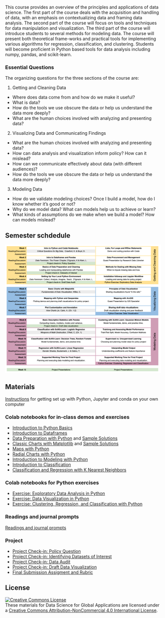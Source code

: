 
This course provides an overview of the principles and applications of data science. The first part of the
course deals with the acquisition and handling of data, with an emphasis on contextualizing data and framing
data analysis. The second part of the course will focus on tools and techniques for data manipulation and
visualization. The third part of the course will introduce students to several methods for modeling data.
The course will present both theoretical frame-works and practical tools for implementing various algorithms
for regression, classification, and clustering. Students will become proficient in Python based tools for data
analysis including numpy, pandas, and scikit-learn. 

### Essential Questions
The organizing questions for the three sections of the
course are:
1. Getting and Cleaning Data
- Where does data come from and how do we make it useful?
- What is data?
- How do the tools we use obscure the data or help us understand the data more deeply?
- What are the human choices involved with analyzing and presenting data?
2. Visualizing Data and Communicating Findings
- What are the human choices involved with analyzing and presenting data?
- How can data analysis and visualization inform policy? How can it mislead?
- How can we communicate effectively about data (with different audiences)?
- How do the tools we use obscure the data or help us understand the data more deeply?
3. Modeling Data
- How do we validate modeling choices? Once I build a model, how do I know whether it’s good
or not?
- Why do we model data? What can models help us to achieve or learn?
- What kinds of assumptions do we make when we build a model? How can models mislead?

## Semester schdedule

![Course schedule](Fletcher_Course_Outline.png)

## Materials

[Instructions](https://karinknudson.com/python_setup.pdf) for getting set up with Python, Jupyter and conda on your own computer

### Colab notebooks for in-class demos and exercises

- [Introduction to Python Basics](https://colab.research.google.com/drive/1zok05G-2A9_UzmkIIWT_anl2dvps__M0?usp=sharing)
- [Introduction to Dataframes](https://colab.research.google.com/drive/1F4PbNbznY_p6X4vdy-e7uZ2LN7u-yv1h?usp=sharing)
- [Data Preparation with Python](https://colab.research.google.com/drive/1wWRIlHSSAqgX0HWf4dF_kRZ5YLYHtdbf?usp=sharing) and [Sample Solutions](https://colab.research.google.com/drive/1PTBGxQQZWCj7yRkUlmAL64CrA0qMLnbd?usp=sharing)
- [Classic Charts with Matplotlib](https://colab.research.google.com/drive/1-UU6SiDJ3_HhqwH0H9NJylZ-Vllt0TKB?usp=sharing) and [Sample Solutions](https://colab.research.google.com/drive/1u72oiWHIIxfqeSoH3RM_-ZlY-DXvZM8U#scrollTo=NV1g9QdthpSs)
- [Maps with Python](https://colab.research.google.com/drive/1R4ekzzVhbasFSJ1OQsDNdrn_uI7NQkov?usp=sharing#scrollTo=BKRaBYdB836u)
- [Radial Charts with Python](https://colab.research.google.com/drive/1BVURjLt88Gm55xrTq1r4AS2sMo9cC-Ee?usp=sharing)
- [Introduction to Modeling with Python](https://colab.research.google.com/drive/1YQMSGcudX_z9WphueXi1Tzwq5muzmo2_?usp=sharing)
- [Introduction to Classification](https://colab.research.google.com/drive/1uE3Qh6Lm9h8m0EWSUc1hwVQkp2IQb9CF?usp=sharing)
- [Classification and Regression with K Nearest Neighbors](https://colab.research.google.com/drive/1PTFpYeNFbyUY0Ig_gXrpADjRaEnXiL3A?usp=sharing)



### Colab notebooks for Python exercises
- [Exercise: Exploratory Data Analysis in Python](https://colab.research.google.com/drive/1CAP_k6HF88O-19wngS_5x2KN7Sfiwypo)
- [Exercise: Data Visualization in Python](https://colab.research.google.com/drive/14WX9amWra-ChZj_PO6J37zrFc_sDRQ0J?usp=sharing)
- [Exercise: Clustering, Regression, and Classification with Python](https://colab.research.google.com/drive/18yqgvYmSoe6RKHjf_B4Sgb-J0CL4UwUX?usp=sharing)

### Readings and journal prompts

[Readings and journal prompts](journal-prompts)

### Project

  - [Project Check-in: Policy Question](policy_question)
  - [Project Check-in: Identifying Datasets of Interest](datasets_of_interest)
  - [Project Check-in: Data Audit](data_audit)
  - [Project Check-in: Draft Data Visualization](draft_data_visualization)
  - [Final Submission Assigment and Rubric](project_assigment_and_rubric)

## License

<a rel="license" href="http://creativecommons.org/licenses/by-nc/4.0/"><img alt="Creative Commons License" style="border-width:0" src="https://i.creativecommons.org/l/by-nc/4.0/88x31.png" /></a><br /><span xmlns:dct="http://purl.org/dc/terms/" property="dct:title">These materials for Data Science for Global Applications</span> are licensed under a <a rel="license" href="http://creativecommons.org/licenses/by-nc/4.0/">Creative Commons Attribution-NonCommercial 4.0 International License</a>.

